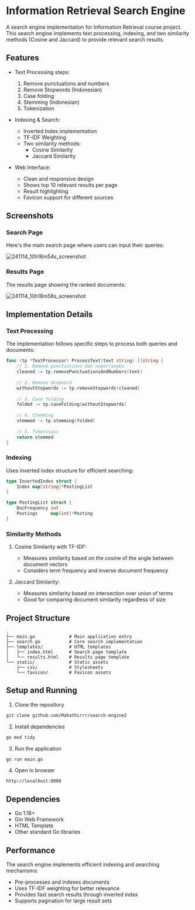 # Information Retrieval Search Engine

A search engine implementation for Information Retrieval course project. This search engine implements text processing, indexing, and two similarity methods (Cosine and Jaccard) to provide relevant search results.

## Features

- Text Processing steps:
  1. Remove punctuations and numbers
  2. Remove Stopwords (Indonesian)
  3. Case folding
  4. Stemming (Indonesian)
  5. Tokenization

- Indexing & Search:
  - Inverted Index implementation
  - TF-IDF Weighting
  - Two similarity methods:
    - Cosine Similarity
    - Jaccard Similarity

- Web Interface:
  - Clean and responsive design
  - Shows top 10 relevant results per page
  - Result highlighting
  - Favicon support for different sources

## Screenshots

### Search Page
Here's the main search page where users can input their queries:

![241114_10h16m54s_screenshot](https://github.com/user-attachments/assets/97e55600-fcb0-4736-bff1-48b43c3a9fb5)

### Results Page
The results page showing the ranked documents:

![241114_10h18m58s_screenshot](https://github.com/user-attachments/assets/96ce83b4-4078-4bb5-99a5-858e7e086228)


## Implementation Details

### Text Processing
The implementation follows specific steps to process both queries and documents:
```go
func (tp *TextProcessor) ProcessText(text string) []string {
    // 1. Remove punctuations dan nomor/angka
    cleaned := tp.removePunctuationsAndNumbers(text)
    
    // 2. Remove Stopword
    withoutStopwords := tp.removeStopwords(cleaned)
    
    // 3. Case folding
    folded := tp.caseFolding(withoutStopwords)
    
    // 4. Stemming
    stemmed := tp.stemming(folded)
    
    // 5. Tokenisasi
    return stemmed
}
```

### Indexing
Uses inverted index structure for efficient searching:
```go
type InvertedIndex struct {
    Index map[string]*PostingList
}

type PostingList struct {
    DocFrequency int
    Postings     map[int]*Posting
}
```

### Similarity Methods

1. Cosine Similarity with TF-IDF:
   - Measures similarity based on the cosine of the angle between document vectors
   - Considers term frequency and inverse document frequency

2. Jaccard Similarity:
   - Measures similarity based on intersection over union of terms
   - Good for comparing document similarity regardless of size

## Project Structure

```
.
├── main.go             # Main application entry
├── search.go           # Core search implementation
├── templates/          # HTML templates
│   ├── index.html      # Search page template
│   └── results.html    # Results page template
└── static/             # Static assets
    ├── css/            # Stylesheets
    └── favicon/        # Favicon assets
```

## Setup and Running

1. Clone the repository
```bash
git clone github.com/Mahathirrr/search-engine2
```

2. Install dependencies
```bash
go mod tidy
```

3. Run the application
```bash
go run main.go
```

4. Open in browser
```
http://localhost:8080
```

## Dependencies

- Go 1.18+
- Gin Web Framework
- HTML Template
- Other standard Go libraries

## Performance

The search engine implements efficient indexing and searching mechanisms:
- Pre-processes and indexes documents
- Uses TF-IDF weighting for better relevance
- Provides fast search results through inverted index
- Supports pagination for large result sets
